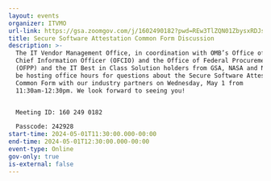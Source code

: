 ```yaml
---
layout: events
organizer: ITVMO
url-link: https://gsa.zoomgov.com/j/1602490182?pwd=REw3TlZQN01ZbysxRDJscjNXSzlHUT09
title: Secure Software Attestation Common Form Discussion
description: >-
  The IT Vendor Management Office, in coordination with OMB’s Office of Federal
  Chief Information Officer (OFCIO) and the Office of Federal Procurement Office
  (OFPP) and the IT Best in Class Solution holders from GSA, NASA and NIH will
  be hosting office hours for questions about the Secure Software Attestation
  Common Form with our industry partners on Wednesday, May 1 from
  11:30am-12:30pm. We look forward to seeing you!


  Meeting ID: 160 249 0182

  Passcode: 242928
start-time: 2024-05-01T11:30:00.000-00:00
end-time: 2024-05-01T12:30:00.000-00:00
event-type: Online
gov-only: true
is-external: false
---
```

